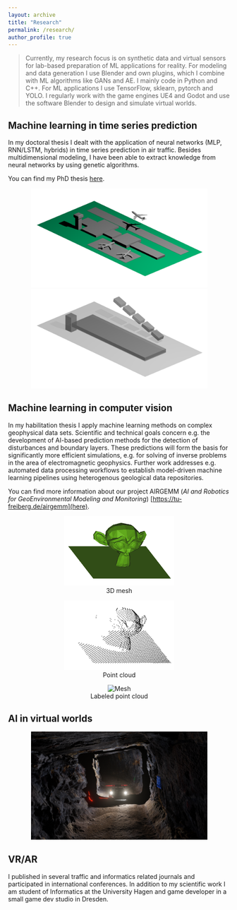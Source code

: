 ```yaml
---
layout: archive
title: "Research"
permalink: /research/
author_profile: true
---
```


> Currently, my research focus is on synthetic data and virtual sensors for lab-based preparation of ML applications for reality. For modeling and data generation I use Blender and own plugins, which I combine with ML algorithms like GANs and AE. I mainly code in Python and C++. For ML applications I use TensorFlow, sklearn, pytorch and YOLO. I regularly work with the game engines UE4 and Godot and use the software Blender to design and simulate virtual worlds.

## Machine learning in time series prediction

 In my doctoral thesis I dealt with the application of neural networks (MLP, RNN/LSTM, hybrids) in time series prediction in air traffic. Besides multidimensional modeling, I have been able to extract knowledge from neural networks by using genetic algorithms. 
 
 You can find my PhD thesis [here](https://nbn-resolving.org/urn:nbn:de:bsz:14-qucosa2-729299).
 
<center>
<img src="../images/research/vATM1.png" alt="Mesh" width="400"/>
<img src="../images/research/vATM2.png" alt="Point Cloud" width="400"/>
</center>

## Machine learning in computer vision 

In my habilitation thesis I apply machine learning methods on complex geophysical data sets. Scientific and technical goals concern e.g. the development of AI-based prediction methods for the detection of disturbances and boundary layers. These predictions will form the basis for significantly more efficient simulations, e.g. for solving of inverse problems in the area of electromagnetic geophysics. Further work addresses e.g. automated data processing workflows to establish model-driven machine learning pipelines using heterogenous geological data repositories.

You can find more information about our project AIRGEMM (*AI and Robotics for GeoEnvironmental Modeling and Monitoring*) [https://tu-freiberg.de/airgemm](here).

<center>
<figure>
    <img src="../images/suz.png" alt="Mesh" width="250"/>
    <figcaption>3D mesh</figcaption>
</figure>
<figure>
    <img src="../images/suz2.png" alt="Mesh" width="250"/>
    <figcaption>Point cloud</figcaption>
</figure>
<figure>
    <img src="../images/su3.png" alt="Mesh" width="250"/>
    <figcaption>Labeled point cloud</figcaption>
</figure>
</center>

## AI in virtual worlds 

<center>
<img src="../images/LA2020.png" alt="LA2020" width="400"/>
</center>


## VR/AR


I published in several traffic and informatics related journals and participated in international conferences. In addition to my scientific work I am student of Informatics at the University Hagen and game developer in a small game dev studio in Dresden.


<!--

Publications
======
  <ul>{% for post in site.publications %}
    {% include archive-single-cv.html %}
  {% endfor %}</ul>
  
Talks
======
  <ul>{% for post in site.talks %}
    {% include archive-single-talk-cv.html %}
  {% endfor %}</ul>



{% if author.googlescholar %}
  You can also find my articles on <u><a href="{{author.googlescholar}}">my Google Scholar profile</a>.</u>
{% endif %}

{% include base_path %}

{% for post in site.publications reversed %}
  {% include archive-single.html %}
{% endfor %}
-->

